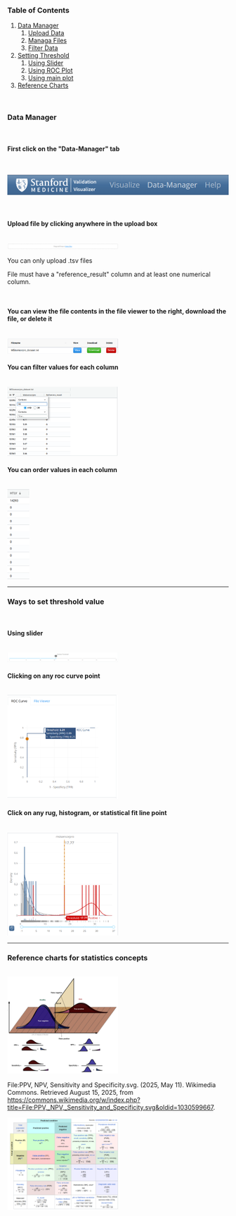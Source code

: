 <br />

### Table of Contents
1. [Data Manager](#datamanager)
    1. [Upload Data](#uploaddata)
    2. [Managa Files](#filemanager)
    3. [Filter Data](#filterdata)
2. [Setting Threshold](#threshold)
    1. [Using Slider](#slider)
    2. [Using ROC Plot](#click)
    3. [Using main plot](#click2)
3. [Reference Charts](#reference)

<div id='datamanager'/>

<br />

### Data Manager

<br />



#### First click on the "Data-Manager" tab

<br />

![image](assets/help_page/navbar_help_template.png)

<br />


<div id='uploaddata'/>

#### Upload file by clicking anywhere in the upload box

<br />

<!-- ![image](assets/help_page/upload_help_template.png)
-->

<img src="assets/help_page/upload_help_template.png" style="width: 50%;" />

<br />


You can only upload .tsv files

File must have a "reference\_result" column and at least one numerical column.

<br />


<div id='filemanager'/>

#### You can view the file contents in the file viewer to the right, download the file, or delete it

<br />

<img src="assets/help_page/file_manager.png" style="width: 50%;" />

<br />

<div id='filterdata'/>

#### You can filter values for each column

<br />

<img src="assets/help_page/file_previewer_filter.png" style="width: 50%;" />

<br />


#### You can order values in each column

<br />

<img src="assets/help_page/file_previewer_order.png" style="width: 10%;" />

<br />

---

<div id='threshold'/>

### Ways to set threshold value

<br />

<div id='slider'/>

#### Using slider

<br />

<img src="assets/help_page/slider_threshold.png" style="width: 50%;" />

<br />


<div id='click'/>

#### Clicking on any roc curve point

<br />

<img src="assets/help_page/roc_curve_hover.png" style="width: 50%;" />

<br />

<div id='click2'/>

#### Click on any rug, histogram, or statistical fit line point

<br />

<img src="assets/help_page/plot_hover.png" style="width: 50%;" />

<br />

---

<div id='reference'/>

### Reference charts for statistics concepts

<br />

<img src="assets/help_page/specificity_chart.png" style="width: 50%;" />

File:PPV, NPV, Sensitivity and Specificity.svg. (2025, May 11). Wikimedia Commons. Retrieved August 15, 2025, from https://commons.wikimedia.org/w/index.php?title=File:PPV,_NPV,_Sensitivity_and_Specificity.svg&oldid=1030599667.

<img src="assets/help_page/2x2_roc_table.png" style="width: 50%;" />
